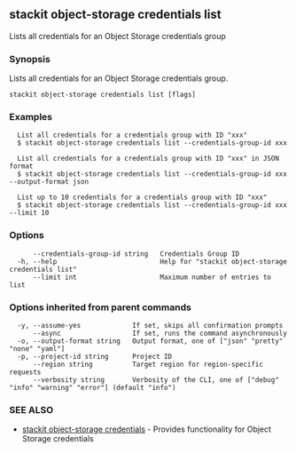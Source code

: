 ## stackit object-storage credentials list

Lists all credentials for an Object Storage credentials group

### Synopsis

Lists all credentials for an Object Storage credentials group.

```
stackit object-storage credentials list [flags]
```

### Examples

```
  List all credentials for a credentials group with ID "xxx"
  $ stackit object-storage credentials list --credentials-group-id xxx

  List all credentials for a credentials group with ID "xxx" in JSON format
  $ stackit object-storage credentials list --credentials-group-id xxx --output-format json

  List up to 10 credentials for a credentials group with ID "xxx"
  $ stackit object-storage credentials list --credentials-group-id xxx --limit 10
```

### Options

```
      --credentials-group-id string   Credentials Group ID
  -h, --help                          Help for "stackit object-storage credentials list"
      --limit int                     Maximum number of entries to list
```

### Options inherited from parent commands

```
  -y, --assume-yes             If set, skips all confirmation prompts
      --async                  If set, runs the command asynchronously
  -o, --output-format string   Output format, one of ["json" "pretty" "none" "yaml"]
  -p, --project-id string      Project ID
      --region string          Target region for region-specific requests
      --verbosity string       Verbosity of the CLI, one of ["debug" "info" "warning" "error"] (default "info")
```

### SEE ALSO

* [stackit object-storage credentials](./stackit_object-storage_credentials.md)	 - Provides functionality for Object Storage credentials

